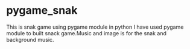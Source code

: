 # pygame_snak
This is snak game using pygame module in python
I have used pygame module to built snack game.Music and image is for the snak and background music.
